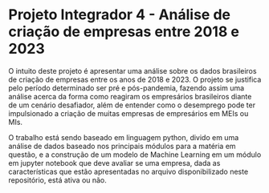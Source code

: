 # Projeto Integrador 4 - Análise de criação de empresas entre 2018 e 2023

O intuito deste projeto é apresentar uma análise sobre os dados brasileiros de criação de empresas entre os anos de 2018 e 2023.
O projeto se justifica pelo período determinado ser pré e pós-pandemia, fazendo assim uma análise acerca da forma como reagiram os empresários brasileiros diante de um cenário desafiador, além de entender como o desemprego pode ter impulsionado a criação de muitas empresas de empresários em MEIs ou MIs.

O trabalho está sendo baseado em linguagem python, divido em uma análise de dados baseado nos principais módulos para a matéria em questão, e a construção de um modelo de Machine Learning em um módulo em jupyter notebook que deve avaliar se uma empresa, dada as características que estão apresentadas no arquivo disponibilizado neste repositório, está ativa ou não.